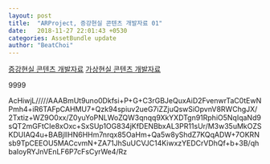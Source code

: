 ```yaml
---
layout: post
title:  "ARProject, 증강현실 콘텐츠 개발자료 01"
date:   2018-11-27 22:01:43 +0530
categories: AssetBundle update
author: "BeatChoi"
---
```

[증강현실 콘텐츠 개발자료][증강현실 콘텐츠 개발자료]
[가상현실 콘텐츠 개발자료][가상현실 콘텐츠 개발자료]

9999

AcHiwjL/////AAABmUt9uno0Dkfsi+P+G+C3rGBJeQuxAiD2FvenwrTaC0tEwNPmh4+iR6TAFpCAHMU7+Qzk94spiuv2ueG7iZZjuQswSiOpvnV8RWChgJX/2Txtiz+WZ9O0xx/Z0yuYoPNLWoZQW3qnqq9XkYXDTgn91RphiO5NqIqaNd9sQT2mGFtCIe8xOxc+SxSUp1OG834jKfDENBbxAL3PR11sUr/M3w35uMkOZSKDUIAQ4u+BABjllHN6HHm7nrqx85OaHm+Qa5w8yShdZ7KQqADW+7OKRNsb9TpCEEOU5MACcvmN+ZA71JhSuUCVJC14KiwxzYEDCrVDhQf+b+3B/qhbaIoyRYJnVEnLF6P7cFsCyrWe4/Rz







[증강현실 콘텐츠 개발자료]: https://drive.google.com/open?id=136wKYAa3UfXbehb-2tiWAI4L7l0CASGI
[가상현실 콘텐츠 개발자료]: https://drive.google.com/open?id=1BqiQ6kiemFutxGp7ejyxt1nORvDPJX1r

